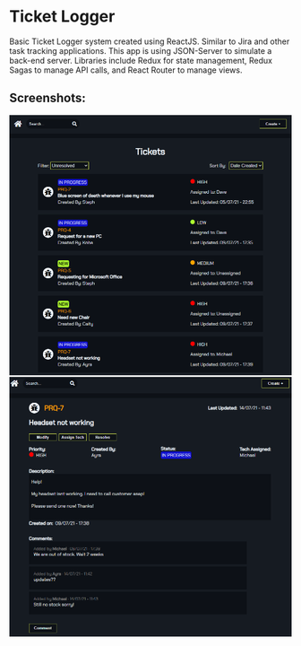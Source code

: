 # Ticket Logger

Basic Ticket Logger system created using ReactJS. Similar to Jira and other task tracking applications. This app is using JSON-Server to simulate a back-end server. Libraries include Redux for state management, Redux Sagas to manage API calls, and React Router to manage views.

## Screenshots:

<img src="gh-screenshots/s1.PNG" />
<img src="gh-screenshots/s2.PNG" />
